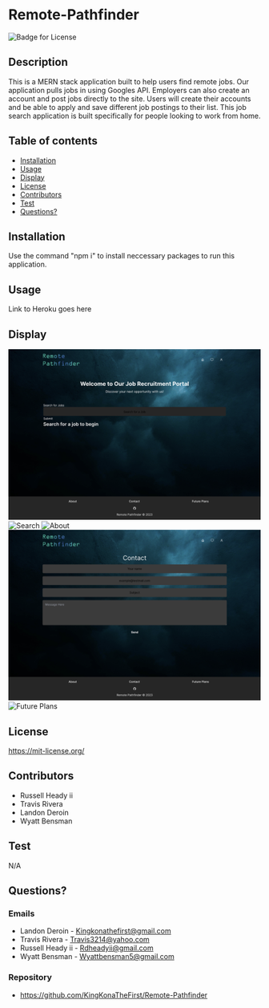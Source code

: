 # Remote-Pathfinder
  ![Badge for License](https://shields.io/badge/license-MIT-blue.svg)

## Description
 This is a MERN stack application built to help users find remote jobs. Our application pulls jobs in using Googles API. Employers can also create an account and post jobs directly to the site. Users will create their accounts and be able to apply and save different job postings to their list. This job search application is built specifically for people looking to work from home.

## Table of contents
  * [Installation](#installation)
  * [Usage](#usage)
  * [Display](#display)
  * [License](#license)
  * [Contributors](#contributors)
  * [Test](#test)
  * [Questions?](#questions)

## Installation
  Use the command "npm i" to install neccessary packages to run this application.

## Usage
  Link to Heroku goes here

## Display
  ![Home](./client/src/assets/home.png)
  ![Search](./client/src/assets/search.png)
  ![About](./client/src/assets/about.png)
  ![Contact](./client/src/assets/contact.png)
  ![Future Plans](./client/src/assets/futureplans.png)

## License
  https://mit-license.org/

## Contributors
  * Russell Heady ii
  * Travis Rivera
  * Landon Deroin
  * Wyatt Bensman

## Test
  N/A

## Questions?

### Emails
  * Landon Deroin - Kingkonathefirst@gmail.com
  * Travis Rivera - Travis3214@yahoo.com
  * Russell Heady ii - Rdheadyii@gmail.com
  * Wyatt Bensman - Wyattbensman5@gmail.com

  ### Repository
  * https://github.com/KingKonaTheFirst/Remote-Pathfinder
